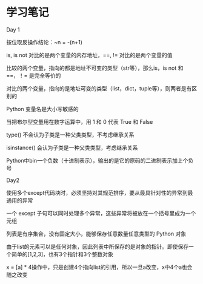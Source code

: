 # 学习笔记  

Day 1

按位取反操作结论：~n = -(n+1)  

is, is not 对比的是两个变量的内存地址，==, != 对比的是两个变量的值  

比较的两个变量，指向的都是地址不可变的类型（str等），那么is，is not 和 ==，！= 是完全等价的  

对比的两个变量，指向的是地址可变的类型（list，dict，tuple等），则两者是有区别的  

Python 变量名是大小写敏感的  

当把布尔型变量用在数字运算中，用 1 和 0 代表 True 和 False  

type() 不会认为子类是一种父类类型，不考虑继承关系  

isinstance() 会认为子类是一种父类类型，考虑继承关系  

Python中bin一个负数（十进制表示），输出的是它的原码的二进制表示加上个负号

Day2

使用多个except代码块时，必须坚持对其规范排序，要从最具针对性的异常到最通用的异常

一个 except 子句可以同时处理多个异常，这些异常将被放在一个括号里成为一个元组

列表是有序集合，没有固定大小，能够保存任意数量任意类型的 Python 对象

由于list的元素可以是任何对象，因此列表中所保存的是对象的指针。即使保存一个简单的[1,2,3]，也有3个指针和3个整数对象

x = [a] * 4操作中，只是创建4个指向list的引用，所以一旦a改变，x中4个a也会随之改变
